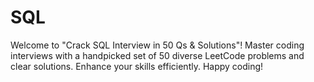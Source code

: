 # SQL
Welcome to "Crack SQL Interview in 50 Qs &amp; Solutions"! Master coding interviews with a handpicked set of 50 diverse LeetCode problems and clear solutions. Enhance your skills efficiently. Happy coding! 
